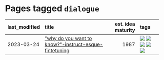 # Pages tagged `dialogue`

|last_modified|title|est. idea maturity|tags
|:---|:---|---:|:---|
|2023-03-24|["why do you want to know?"-instruct-esque-fintetuning](../whydoyouwantoknow.md)|1987|[![](https://img.shields.io/badge/tag-aiethics-f76896)](../tags/aiethics.md) [![](https://img.shields.io/badge/tag-alignment-c4c41f)](../tags/alignment.md) [![](https://img.shields.io/badge/tag-dialogue-0e5ec)](../tags/dialogue.md) [![](https://img.shields.io/badge/tag-models-77a0)](../tags/models.md) [![](https://img.shields.io/badge/tag-wip-ff6770)](../tags/wip.md)|